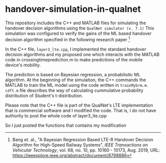 # handover-simulation-in-qualnet

This repository includes the C++ and MATLAB files for simulating the handover decision algorithms using the `QualNet simulator (v. 7.1)`
This simulation was configured to verify the gains of the ML based handover decision algorithm specified in the following research paper [^1]


In the C++ file, `layer3_lte.cpp`, I implemented the standard handover decision algorithms 
and my proposed one which interacts with the MATLAB code in crossingtimeprediction.m to make predictions of the mobile device's mobility. 

The prediction is based on Bayesian regression, a probabilistic ML algorithm. At the beginning of the simulation,
the C++ commands the MATLAB to train the ML model using the code written in `trainMybrm.m`. 
`cdft.m` file describes the way of calculating cummulative probability distribution of Student's t-distribution.

Please note that the C++ file is part of the QualNet's LTE implementation that is commercial software and I modified the code. 
That is, I do not have authority to post the whole code of layer3_lte.cpp

So I just posted the functions that contains my modification

[^1]: Bang et. al., "A Bayesian Regression Based LTE-R Handover Decision Algorithm for High-Speed Railway Systems", *IEEE Transactions on Vehicular Technology*, vol. 68, no. 10, pp. 10160 - 10173, Aug. 2019, URL: https://ieeexplore.ieee.org/abstract/document/8798886

